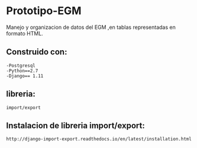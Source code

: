# Prototipo-EGM
Manejo y organizacion de datos del EGM ,en tablas representadas en formato HTML.

Construido con: 
---------
	-Postgresql
	-Python==2.7
	-Django== 1.11

libreria: 
----------
	import/export
	
Instalacion de libreria import/export:
-----
	http://django-import-export.readthedocs.io/en/latest/installation.html
